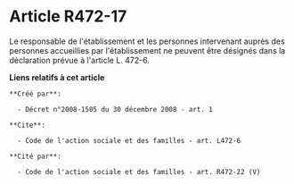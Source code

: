 # Article R472-17

Le responsable de l'établissement et les personnes intervenant auprès des personnes accueillies par l'établissement ne
peuvent être désignés dans la déclaration prévue à l'article L. 472-6.

**Liens relatifs à cet article**

	**Créé par**:

	  - Décret n°2008-1505 du 30 décembre 2008 - art. 1

	**Cite**:

	  - Code de l'action sociale et des familles - art. L472-6

	**Cité par**:

	  - Code de l'action sociale et des familles - art. R472-22 (V)
